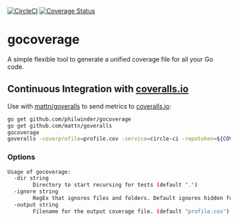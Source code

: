 [![CircleCI](https://circleci.com/gh/philwinder/gocoverage.svg?style=svg)](https://circleci.com/gh/philwinder/gocoverage) [![Coverage Status](https://coveralls.io/repos/github/philwinder/gocoverage/badge.svg?branch=master)](https://coveralls.io/github/philwinder/gocoverage?branch=master)
# gocoverage
A simple flexible tool to generate a unified coverage file for all your Go code.

## Continuous Integration with [coveralls.io](https://coveralls.io/)

Use with [mattn/goveralls](https://github.com/mattn/goveralls) to send metrics
to [coveralls.io](https://coveralls.io/):

```sh
go get github.com/philwinder/gocoverage
go get github.com/mattn/goveralls
gocoverage
goveralls -coverprofile=profile.cov -service=circle-ci -repotoken=${COVERALLS_TOKEN}
```

### Options

```sh
Usage of gocoverage:
  -dir string
        Directory to start recursing for tests (default ".")
  -ignore string
        RegEx that ignores files and folders. Default ignores hidden folders and vendor folder. (default "\\/(vendor|\\.\\w+)")
  -output string
        Filename for the output coverage file. (default "profile.cov")

```
